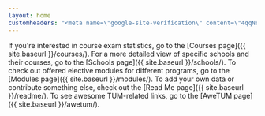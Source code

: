 ```yaml
---
layout: home
customheaders: "<meta name=\"google-site-verification\" content=\"4qqN8bYRCVGIAtFA-kHT1A4sywKWNPUlq4Wa6VwzdLE\" />"
---
```


If you're interested in course exam statistics, go to the [Courses page]({{ site.baseurl }}/courses/).
For a more detailed view of specific schools and their courses, go to the [Schools page]({{ site.baseurl }}/schools/).
To check out offered elective modules for different programs, go to the [Modules page]({{ site.baseurl }}/modules/).
To add your own data or contribute something else, check out the [Read Me page]({{ site.baseurl }}/readme/).
To see awesome TUM-related links, go to the [AweTUM page]({{ site.baseurl }}/awetum/).
